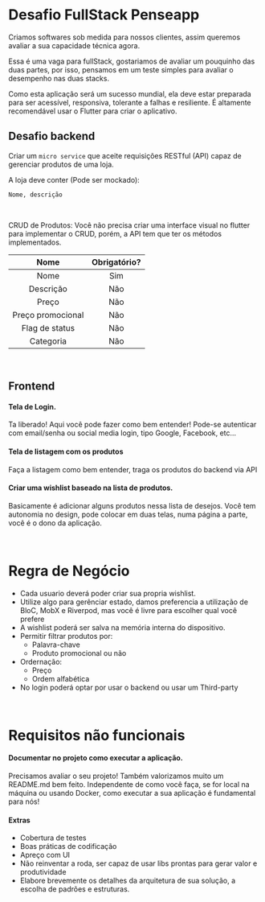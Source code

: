 # Desafio FullStack Penseapp

Criamos softwares sob medida para nossos clientes, assim queremos avaliar a sua capacidade técnica agora.

Essa é uma vaga para fullStack, gostariamos de avaliar um pouquinho das duas partes, por isso, pensamos em um teste simples para avaliar o desempenho nas duas stacks.

Como esta aplicação será um sucesso mundial, ela deve estar preparada para ser acessível, responsiva, tolerante a falhas e resiliente. 
É altamente recomendável usar o Flutter para criar o aplicativo.

## Desafio backend

Criar um `micro service` que aceite requisições RESTful (API) capaz de gerenciar produtos de uma loja.

A loja deve conter (Pode ser mockado):
```
Nome, descrição
```

<br >

CRUD de Produtos:
Você não precisa criar uma interface visual no flutter para implementar o CRUD, porém, a API tem que ter os métodos implementados.

|       Nome        | Obrigatório? |
| :---------------: | :----------: |
|       Nome        |     Sim      |
|     Descrição     |     Não      |
|       Preço       |     Não      |
| Preço promocional |     Não      |
|  Flag de status   |     Não      |
|     Categoria     |     Não      |

<br >

## Frontend

#### Tela de Login.
Ta liberado! Aqui você pode fazer como bem entender! Pode-se autenticar com email/senha ou social media login, tipo Google, Facebook, etc... 

#### Tela de listagem com os produtos
Faça a listagem como bem entender, traga os produtos do backend via API

#### Criar uma wishlist baseado na lista de produtos.
Basicamente é adicionar alguns produtos nessa lista de desejos. Você tem autonomia no design, pode colocar em duas telas, numa página a parte, você é o dono da aplicação.

<br >

# Regra de Negócio

- Cada usuario deverá poder criar sua propria wishlist.
- Utilize algo para gerênciar estado, damos preferencia a utilização de BloC, MobX e Riverpod, mas você é livre para escolher qual você prefere
- A wishlist poderá ser salva na memória interna do dispositivo.
- Permitir filtrar produtos por:
  - Palavra-chave
  - Produto promocional ou não
- Ordernação:
  - Preço
  - Ordem alfabética
- No login poderá optar por usar o backend ou usar um Third-party

<br >

# Requisitos não funcionais

#### Documentar no projeto como executar a aplicação.
Precisamos avaliar o seu projeto! Também valorizamos muito um README.md bem feito. Independente de como você faça, se for local na máquina ou usando Docker, como executar a sua aplicação é fundamental para nós!

#### Extras
- Cobertura de testes
- Boas práticas de codificação
- Apreço com UI
- Não reinventar a roda, ser capaz de usar libs prontas para gerar valor e produtividade
- Elabore brevemente os detalhes da arquitetura de sua solução, a escolha de padrões e estruturas.
